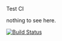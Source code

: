 Test CI

nothing to see here.

[![Build Status](http://ci.fudanchii.net/github.com/fudanchii/ci_test/status.png?branch=master)](http://ci.fudanchii.net/github.com/fudanchii/ci_test)
